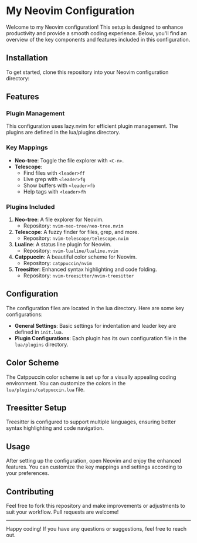 # My Neovim Configuration

Welcome to my Neovim configuration! This setup is designed to enhance productivity and provide a smooth coding experience. Below, you'll find an overview of the key components and features included in this configuration.

## Installation

To get started, clone this repository into your Neovim configuration directory:

## Features

### Plugin Management
This configuration uses lazy.nvim for efficient plugin management. The plugins are defined in the lua/plugins directory.

### Key Mappings
- **Neo-tree**: Toggle the file explorer with `<C-n>`.
- **Telescope**:
  - Find files with `<leader>ff`
  - Live grep with `<leader>fg`
  - Show buffers with `<leader>fb`
  - Help tags with `<leader>fh`

### Plugins Included
1. **Neo-tree**: A file explorer for Neovim.
   - Repository: `nvim-neo-tree/neo-tree.nvim`
2. **Telescope**: A fuzzy finder for files, grep, and more.
   - Repository: `nvim-telescope/telescope.nvim`
3. **Lualine**: A status line plugin for Neovim.
   - Repository: `nvim-lualine/lualine.nvim`
4. **Catppuccin**: A beautiful color scheme for Neovim.
   - Repository: `catppuccin/nvim`
5. **Treesitter**: Enhanced syntax highlighting and code folding.
   - Repository: `nvim-treesitter/nvim-treesitter`

## Configuration
The configuration files are located in the lua directory. Here are some key configurations:
- **General Settings**: Basic settings for indentation and leader key are defined in `init.lua`.
- **Plugin Configurations**: Each plugin has its own configuration file in the `lua/plugins` directory.

## Color Scheme
The Catppuccin color scheme is set up for a visually appealing coding environment. You can customize the colors in the `lua/plugins/catppuccin.lua` file.

## Treesitter Setup
Treesitter is configured to support multiple languages, ensuring better syntax highlighting and code navigation.

## Usage
After setting up the configuration, open Neovim and enjoy the enhanced features. You can customize the key mappings and settings according to your preferences.

## Contributing
Feel free to fork this repository and make improvements or adjustments to suit your workflow. Pull requests are welcome!


---

Happy coding! If you have any questions or suggestions, feel free to reach out.
